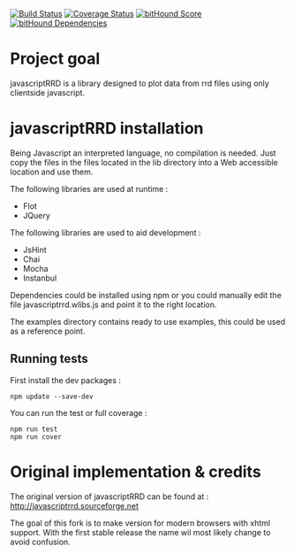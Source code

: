 [![Build Status](https://travis-ci.org/erwinlem/javascriptrrd.svg?branch=master)](https://travis-ci.org/erwinlem/javascriptrrd)
[![Coverage Status](https://coveralls.io/repos/erwinlem/javascriptrrd/badge.svg?branch=master&service=github)](https://coveralls.io/github/erwinlem/javascriptrrd?branch=master)
[![bitHound Score](https://www.bithound.io/github/erwinlem/javascriptrrd/badges/score.svg)](https://www.bithound.io/github/erwinlem/javascriptrrd)
[![bitHound Dependencies](https://www.bithound.io/github/erwinlem/javascriptrrd/badges/dependencies.svg)](https://www.bithound.io/github/erwinlem/javascriptrrd/master/dependencies/npm)

Project goal
============

javascriptRRD is a library designed to plot data from rrd files using only clientside javascript.

javascriptRRD installation
==========================

Being Javascript an interpreted language, no compilation is needed. Just copy the files in the files located in the lib directory into a Web accessible location and use them.

The following libraries are used at runtime :

* Flot
* JQuery
	 
The following libraries are used to aid development :

* JsHint
* Chai
* Mocha
* Instanbul

Dependencies could be installed using npm or you could manually edit the file javascriptrrd.wlibs.js and point it to the right location. 

The examples directory contains ready to use examples, this could be used as a reference point.

Running tests
-------------

First install the dev packages :

```
npm update --save-dev
```

You can run the test or full coverage :

```
npm run test
npm run cover
```

Original implementation & credits
=================================

The original version of javascriptRRD can be found at : http://javascriptrrd.sourceforge.net

The goal of this fork is to make version for modern browsers with xhtml support. With the first stable release the name wil most likely change to avoid confusion.

